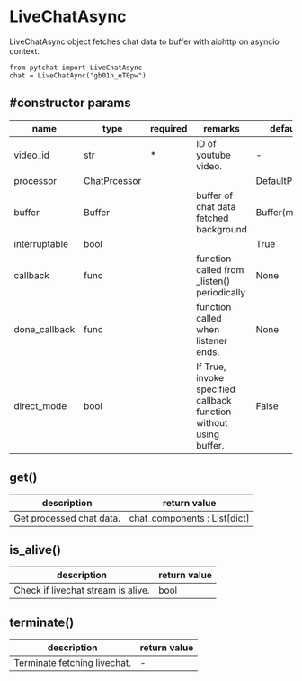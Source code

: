 # LiveChatAsync

LiveChatAsync object fetches chat data to buffer with aiohttp on asyncio context.

```
from pytchat import LiveChatAsync
chat = LiveChatAync("gb01h_eT0pw")
```
## #constructor params

name|type|required|remarks|default value
---|---|---|---|---
video_id|str|*|ID of youtube video.|-
processor|ChatPrcessor|||DefaultProcessor
buffer|Buffer||buffer of chat data fetched background|Buffer(maxsize=20)
interruptable|bool|||True
callback|func||function called from _listen()  periodically|None
done_callback|func||function called when listener ends.|None
direct_mode|bool| |If True, invoke specified callback function without using buffer.|False

## get()
description|return value
---|---
Get processed chat data.|chat_components : List[dict]

## is_alive()
description|return value
---|---
Check if livechat stream is alive.|bool

## terminate()
description|return value
---|---
Terminate fetching livechat.|-

